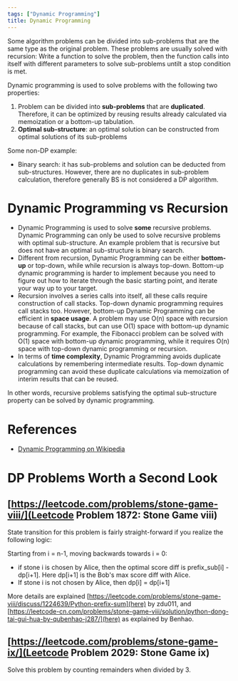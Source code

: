 ```yaml
---
tags: ["Dynamic Programming"]
title: Dynamic Programming
---
```


Some algorithm problems can be divided into sub-problems that are the same type as the original problem. These problems are usually solved with recursion: Write a function to solve the problem, then the function calls into itself with different parameters to solve sub-problems untilt a stop condition is met.

Dynamic programming is used to solve problems with the following two properties:

1. Problem can be divided into **sub-problems** that are **duplicated**. Therefore, it can be optimized by reusing results already calculated via memoization or a bottom-up tabulation.
2. **Optimal sub-structure**: an optimal solution can be constructed from optimal solutions of its sub-problems

Some non-DP example:

- Binary search: it has sub-problems and solution can be deducted from sub-structures. However, there are no duplicates in sub-problem calculation, therefore generally BS is not considered a DP algorithm.

# Dynamic Programming vs Recursion

- Dynamic Programming is used to solve **some** recursive problems. Dynamic Programming can only be used to solve recursive problems with optimal sub-structure. An example problem that is recursive but does not have an optimal sub-structure is binary search.
- Different from recursion, Dynamic Programming can be either **bottom-up** or top-down, while while recursion is always top-down. Bottom-up dynamic programming is harder to implement because you need to figure out how to iterate through the basic starting point, and iterate your way up to your target.
- Recursion involves a series calls into itself, all these calls require construction of call stacks. Top-down dynamic programming requires call stacks too. However, bottom-up Dynamic Programming can be efficient in **space usage**. A problem may use O(n) space with recursion because of call stacks, but can use O(1) space with bottom-up dynamic programming. For example, the Fibonacci problem can be solved with O(1) space with bottom-up dynamic programming, while it requires O(n) space with top-down dynamic programming or recursion.
- In terms of **time complexity**, Dynamic Programming avoids duplicate calculations by remembering intermediate results. Top-down dynamic programming can avoid these duplicate calculations via memoization of interim results that can be reused.

In other words, recursive problems satisfying the optimal sub-structure property can be solved by dynamic programming.

# References

- [Dynamic Programming on Wikipedia](https://en.wikipedia.org/wiki/Dynamic_programming)

# DP Problems Worth a Second Look

## [https://leetcode.com/problems/stone-game-viii/](Leetcode Problem 1872: Stone Game viii)

State transition for this problem is fairly straight-forward if you realize the following logic:

Starting from i = n-1, moving backwards towards i = 0:

- if stone i is chosen by Alice, then the optimal score diff is prefix_sub[i] - dp[i+1]. Here dp[i+1] is the Bob's max score diff with Alice.
- If stone i is not chosen by Alice, then dp[i] = dp[i+1]

More details are explained [https://leetcode.com/problems/stone-game-viii/discuss/1224639/Python-prefix-sum](here) by zdu011, and [https://leetcode-cn.com/problems/stone-game-viii/solution/python-dong-tai-gui-hua-by-qubenhao-j287/](here) as explained by Benhao.

## [https://leetcode.com/problems/stone-game-ix/](Leetcode Problem 2029: Stone Game ix)

Solve this problem by counting remainders when divided by 3.
